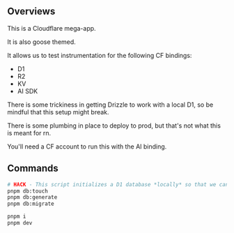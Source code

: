 ## Overviews

This is a Cloudflare mega-app. 

It is also goose themed.

It allows us to test instrumentation for the following CF bindings:

- D1
- R2
- KV
- AI SDK

There is some trickiness in getting Drizzle to work with a local D1, so be mindful that this setup might break.

There is some plumbing in place to deploy to prod, but that's not what this is meant for rn.

You'll need a CF account to run this with the AI binding.

## Commands

```sh
# HACK - This script initializes a D1 database *locally* so that we can mess with it
pnpm db:touch
pnpm db:generate
pnpm db:migrate
```

```sh
pnpm i
pnpm dev
```

